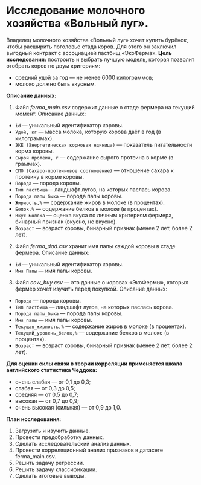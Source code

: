 # Исследование молочного хозяйства «Вольный луг». 
Владелец молочного хозяйства «Вольный луг» хочет купить бурёнок, чтобы расширить поголовье стада коров. Для этого он заключил выгодный контракт с ассоциацией пастбищ «ЭкоФерма».
**Цель исследования:** построить и выбрать лучшую модель, которая позволит отобрать коров по двум критериям:
- средний удой за год — не менее 6000 килограммов;
- молоко должно быть вкусным.

**Описание данных:**
1. Файл *ferma_main.csv* содержит данные о стаде фермера на текущий момент. Описание данных:
  * `id` — уникальный идентификатор коровы.
  * `Удой, кг` — масса молока, которую корова даёт в год (в килограммах).
  * `ЭКЕ (Энергетическая кормовая единица)` — показатель питательности корма коровы.
  * `Сырой протеин, г` — содержание сырого протеина в корме (в граммах).
  * `СПО (Сахаро-протеиновое соотношение)` — отношение сахара к протеину в корме коровы.
  * `Порода` — порода коровы.
  * `Тип пастбища`— ландшафт лугов, на которых паслась корова.
  * `Порода папы_быка` — порода папы коровы.
  * `Жирность,%` — содержание жиров в молоке (в процентах).
  * `Белок,%` — содержание белков в молоке (в процентах).
  * `Вкус молока` — оценка вкуса по личным критериям фермера, бинарный признак (вкусно, не вкусно).
  * `Возраст` — возраст коровы, бинарный признак (менее 2 лет, более 2 лет).
  
  
2. Файл *ferma_dad.csv* хранит имя папы каждой коровы в стаде фермера. Описание данных:
  * `id` — уникальный идентификатор коровы.
  * `Имя Папы` — имя папы коровы.
  
  
3. Файл *cow_buy.csv* — это данные о коровах «ЭкоФермы», которых фермер хочет изучить перед покупкой. Описание данных:
  * `Порода` — порода коровы.
  * `Тип пастбища` — ландшафт лугов, на которых паслась корова.
  * `Порода папы_быка` — порода папы коровы.
  * `Имя_папы` — имя папы коровы.
  * `Текущая_жирность,%` — содержание жиров в молоке (в процентах).
  * `Текущий_уровень_белок,%` — содержание белков в молоке (в процентах).
  * `Возраст` — возраст коровы, бинарный признак (менее 2 лет, более 2 лет).

**Для оценки силы связи в теории корреляции применяется шкала английского статистика Чеддока:** 
- очень слабая — от 0,1 до 0,3; 
- слабая — от 0,3 до 0,5; 
- средняя — от 0,5 до 0,7; 
- высокая — от 0,7 до 0,9; 
- очень высокая (сильная) — от 0,9 до 1,0.

**План исследования:**
1. Загрузить и изучить данные.
2. Провести предобработку данных.
3. Сделать исследовательский анализ данных.
4. Провести корреляционный анализ признаков в датасете ferma_main.csv.
5. Решить задачу регрессии.
6. Решить задачу классификации.
7. Сделать итоговые выводы.
